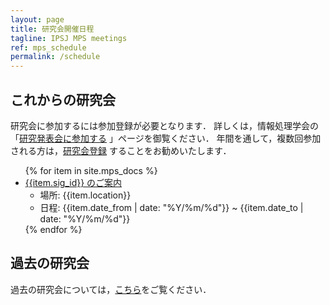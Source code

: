 ```yaml
---
layout: page
title: 研究会開催日程
tagline: IPSJ MPS meetings
ref: mps_schedule
permalink: /schedule
---
```


## これからの研究会

<!-- 
研究会の案内はコレクションとして _mps_docs に入れる．
で，そこで mpsXXX.md を編集すると下に反映されるハズ．
-->
研究会に参加するには参加登録が必要となります．
詳しくは，情報処理学会の 「[研究発表会に参加する](https://www.ipsj.or.jp/kenkyukai/sanka.html) 」ページを御覧ください．
年間を通して，複数回参加される方は，[研究会登録](/registration) することをお勧めいたします．

<ul>
{% for item in site.mps_docs %}
    <li><a href="{{item.url}}">{{item.sig_id}} のご案内</a>
        <ul>
            <li>場所: {{item.location}}</li>
            <li>日程: {{item.date_from | date: "%Y/%m/%d"}} ~ {{item.date_to | date: "%Y/%m/%d"}}</li>
        </ul>
    </li>
{% endfor %}
</ul>

## 過去の研究会

過去の研究会については，[こちら](/schedule-old)をご覧ください．
